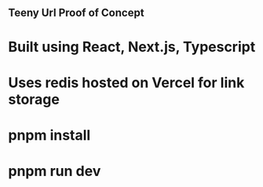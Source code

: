 ## Teeny Url Proof of Concept

# Built using React, Next.js, Typescript

# Uses redis hosted on Vercel for link storage

# pnpm install

# pnpm run dev
